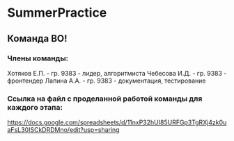 # SummerPractice
## Команда ВО!

### Члены команды:
Хотяков Е.П. - гр. 9383 - лидер, алгоритмиста
Чебесова И.Д. - гр. 9383 - фронтендер
Лапина А.А. - гр. 9383 - документация, тестирование

### Ссылка на файл с проделанной работой команды для каждого этапа:
https://docs.google.com/spreadsheets/d/11nxP32hUI85URFGp3TgRXj4zk0uaFsL30ISCkDRDMno/edit?usp=sharing 
